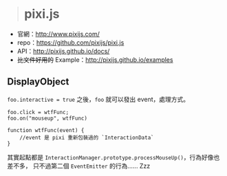 > # pixi.js #


* 官網：http://www.pixijs.com/
* repo：https://github.com/pixijs/pixi.js
* API：http://pixijs.github.io/docs/
* ~~比文件好用的~~ Example：http://pixijs.github.io/examples


DisplayObject
-------------

`foo.interactive = true` 之後，`foo` 就可以發出 event，處理方式。

```JS
foo.click = wtfFunc;
foo.on("mouseup", wtfFunc)

function wtfFunc(event) {
	//event 是 pixi 重新包裝過的 `InteractionData`
}
```

其實起點都是 `InteractionManager.prototype.processMouseUp()`，行為好像也差不多，
只不過第二個 `EventEmitter` 的行為...... Zzz

